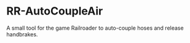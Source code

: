# RR-AutoCoupleAir
A small tool for the game Railroader to auto-couple hoses and release handbrakes.
